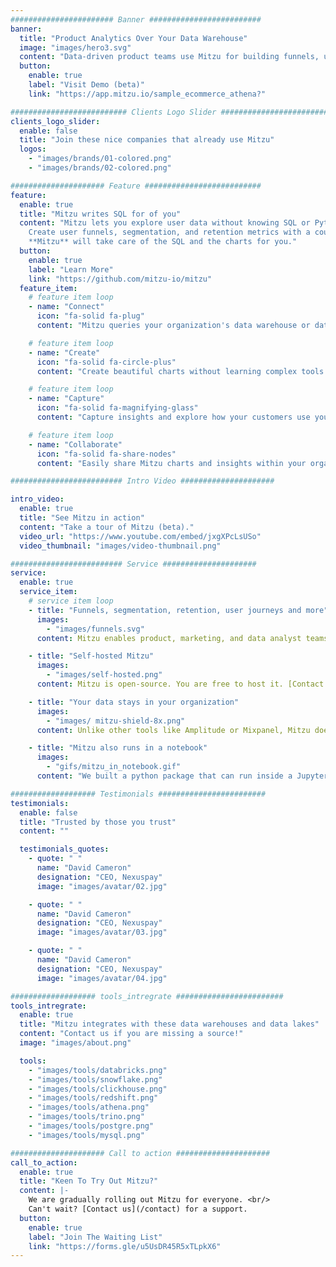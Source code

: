 ```yaml
---
####################### Banner #########################
banner:
  title: "Product Analytics Over Your Data Warehouse"
  image: "images/hero3.svg"
  content: "Data-driven product teams use Mitzu for building funnels, understanding user behavior and sharing insights within their organization."
  button:
    enable: true
    label: "Visit Demo (beta)"
    link: "https://app.mitzu.io/sample_ecommerce_athena?"

########################## Clients Logo Slider #########################
clients_logo_slider:
  enable: false
  title: "Join these nice companies that already use Mitzu"
  logos:
    - "images/brands/01-colored.png"
    - "images/brands/02-colored.png"

##################### Feature ##########################
feature:
  enable: true
  title: "Mitzu writes SQL for of you"
  content: "Mitzu lets you explore user data without knowing SQL or Python code.
    Create user funnels, segmentation, and retention metrics with a couple clicks.
    **Mitzu** will take care of the SQL and the charts for you."
  button:
    enable: true
    label: "Learn More"
    link: "https://github.com/mitzu-io/mitzu"
  feature_item:
    # feature item loop
    - name: "Connect"
      icon: "fa-solid fa-plug"
      content: "Mitzu queries your organization's data warehouse or data lake directly. No need to copy data to 3rd party tools anymore."

    # feature item loop
    - name: "Create"
      icon: "fa-solid fa-circle-plus"
      content: "Create beautiful charts without learning complex tools and programming languages."

    # feature item loop
    - name: "Capture"
      icon: "fa-solid fa-magnifying-glass"
      content: "Capture insights and explore how your customers use your product."

    # feature item loop
    - name: "Collaborate"
      icon: "fa-solid fa-share-nodes"
      content: "Easily share Mitzu charts and insights within your organization."

######################### Intro Video #####################

intro_video:
  enable: true
  title: "See Mitzu in action"
  content: "Take a tour of Mitzu (beta)."
  video_url: "https://www.youtube.com/embed/jxgXPcLsUSo"
  video_thumbnail: "images/video-thumbnail.png"

######################### Service #####################
service:
  enable: true
  service_item:
    # service item loop
    - title: "Funnels, segmentation, retention, user journeys and more"
      images:
        - "images/funnels.svg"
      content: Mitzu enables product, marketing, and data analyst teams to discover how users behave. We help you get reliable insights faster so you can quickly share and decide on the actions with your team.

    - title: "Self-hosted Mitzu"
      images:
        - "images/self-hosted.png"
      content: Mitzu is open-source. You are free to host it. [Contact us](contact/) to get started or visit our handy [documentation](https://github.com/mitzu-io/mitzu).

    - title: "Your data stays in your organization"
      images:
        - "images/ mitzu-shield-8x.png"
      content: Unlike other tools like Amplitude or Mixpanel, Mitzu doesn't require you to move your data out of your organization.

    - title: "Mitzu also runs in a notebook"
      images:
        - "gifs/mitzu_in_notebook.gif"
      content: "We built a python package that can run inside a Jupyter or Zeppelin notebook. Data analysts and scientists can save hours using Mitzu instead of writing SQL or Pandas code."

################### Testimonials ########################
testimonials:
  enable: false
  title: "Trusted by those you trust"
  content: ""

  testimonials_quotes:
    - quote: " "
      name: "David Cameron"
      designation: "CEO, Nexuspay"
      image: "images/avatar/02.jpg"

    - quote: " "
      name: "David Cameron"
      designation: "CEO, Nexuspay"
      image: "images/avatar/03.jpg"

    - quote: " "
      name: "David Cameron"
      designation: "CEO, Nexuspay"
      image: "images/avatar/04.jpg"

################### tools_intregrate ########################
tools_intregrate:
  enable: true
  title: "Mitzu integrates with these data warehouses and data lakes"
  content: "Contact us if you are missing a source!"
  image: "images/about.png"

  tools:
    - "images/tools/databricks.png"
    - "images/tools/snowflake.png"
    - "images/tools/clickhouse.png"
    - "images/tools/redshift.png"
    - "images/tools/athena.png"
    - "images/tools/trino.png"
    - "images/tools/postgre.png"
    - "images/tools/mysql.png"

##################### Call to action #####################
call_to_action:
  enable: true
  title: "Keen To Try Out Mitzu?"
  content: |-
    We are gradually rolling out Mitzu for everyone. <br/> 
    Can't wait? [Contact us](/contact) for a support.
  button:
    enable: true
    label: "Join The Waiting List"
    link: "https://forms.gle/u5UsDR45R5xTLpkX6"
---
```


